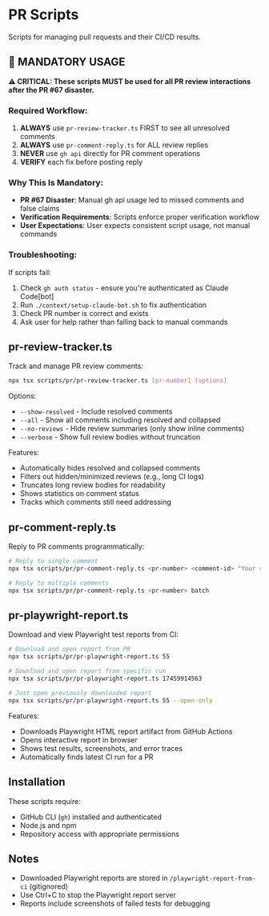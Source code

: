 # PR Scripts

Scripts for managing pull requests and their CI/CD results.

## 🚨 MANDATORY USAGE

**⚠️ CRITICAL: These scripts MUST be used for all PR review interactions after the PR #67 disaster.**

### Required Workflow:
1. **ALWAYS** use `pr-review-tracker.ts` FIRST to see all unresolved comments
2. **ALWAYS** use `pr-comment-reply.ts` for ALL review replies  
3. **NEVER** use `gh api` directly for PR comment operations
4. **VERIFY** each fix before posting reply

### Why This Is Mandatory:
- **PR #67 Disaster**: Manual gh api usage led to missed comments and false claims
- **Verification Requirements**: Scripts enforce proper verification workflow
- **User Expectations**: User expects consistent script usage, not manual commands

### Troubleshooting:
If scripts fail:
1. Check `gh auth status` - ensure you're authenticated as Claude Code[bot]
2. Run `./context/setup-claude-bot.sh` to fix authentication
3. Check PR number is correct and exists
4. Ask user for help rather than falling back to manual commands

## pr-review-tracker.ts

Track and manage PR review comments:
```bash
npx tsx scripts/pr/pr-review-tracker.ts [pr-number] [options]
```

Options:
- `--show-resolved` - Include resolved comments
- `--all` - Show all comments including resolved and collapsed
- `--no-reviews` - Hide review summaries (only show inline comments)
- `--verbose` - Show full review bodies without truncation

Features:
- Automatically hides resolved and collapsed comments
- Filters out hidden/minimized reviews (e.g., long CI logs)
- Truncates long review bodies for readability
- Shows statistics on comment status
- Tracks which comments still need addressing

## pr-comment-reply.ts

Reply to PR comments programmatically:
```bash
# Reply to single comment
npx tsx scripts/pr/pr-comment-reply.ts <pr-number> <comment-id> "Your reply"

# Reply to multiple comments  
npx tsx scripts/pr/pr-comment-reply.ts <pr-number> batch
```

## pr-playwright-report.ts

Download and view Playwright test reports from CI:
```bash
# Download and open report from PR
npx tsx scripts/pr/pr-playwright-report.ts 55

# Download and open report from specific run
npx tsx scripts/pr/pr-playwright-report.ts 17459914563

# Just open previously downloaded report
npx tsx scripts/pr/pr-playwright-report.ts 55 --open-only
```

Features:
- Downloads Playwright HTML report artifact from GitHub Actions
- Opens interactive report in browser
- Shows test results, screenshots, and error traces
- Automatically finds latest CI run for a PR

## Installation

These scripts require:
- GitHub CLI (`gh`) installed and authenticated
- Node.js and npm
- Repository access with appropriate permissions

## Notes

- Downloaded Playwright reports are stored in `/playwright-report-from-ci` (gitignored)
- Use Ctrl+C to stop the Playwright report server
- Reports include screenshots of failed tests for debugging